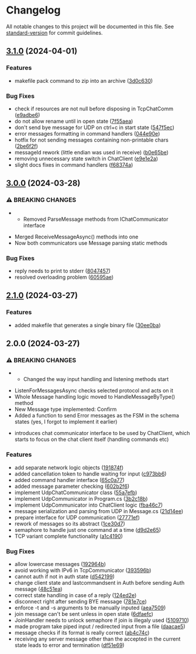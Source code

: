 # Changelog

All notable changes to this project will be documented in this file. See [standard-version](https://github.com/conventional-changelog/standard-version) for commit guidelines.

## [3.1.0](https://git.fit.vutbr.cz/xjakub41/ipk_proj1/compare/v3.0.0...v3.1.0) (2024-04-01)


### Features

* makefile pack command to zip into an archive ([3d0c630](https://git.fit.vutbr.cz/xjakub41/ipk_proj1/commit/3d0c630a163ec9364e4698f4fb65c2048c6d9261))


### Bug Fixes

* check if resources are not null before disposing in TcpChatComm ([e9adbe6](https://git.fit.vutbr.cz/xjakub41/ipk_proj1/commit/e9adbe6efbabce982579bcfa60fd7d271cb06941))
* do not allow rename until in open state ([7f55aea](https://git.fit.vutbr.cz/xjakub41/ipk_proj1/commit/7f55aeafefeda7686c8f2620e3bede9f55155d37))
* don't send bye message for UDP on ctrl+c in start state ([547f5ec](https://git.fit.vutbr.cz/xjakub41/ipk_proj1/commit/547f5ecf48def42dfbf39ec237194b9efc27f842))
* error messages formatting in command handlers ([044e90e](https://git.fit.vutbr.cz/xjakub41/ipk_proj1/commit/044e90e55bf981bfaf0973f5cfb1cd1983469c74))
* hotfix for not sending messages containing non-printable chars ([2be6f2f](https://git.fit.vutbr.cz/xjakub41/ipk_proj1/commit/2be6f2f770e1a53233abdf0b9adedab128cc93ca))
* messageId rework (little endian was used in receive) ([b0e65be](https://git.fit.vutbr.cz/xjakub41/ipk_proj1/commit/b0e65be39947786fa93c6e29007a5b6996d628fc))
* removing unnecessary state switch in ChatClient ([e9e1e2a](https://git.fit.vutbr.cz/xjakub41/ipk_proj1/commit/e9e1e2a42046d11270631751f25c9b9151f154a2))
* slight docs fixes in command handlers ([f68374a](https://git.fit.vutbr.cz/xjakub41/ipk_proj1/commit/f68374a55b1ed49f5c02c162f64513211f2b0c48))

## [3.0.0](https://git.fit.vutbr.cz/xjakub41/ipk_proj1/compare/v2.1.0...v3.0.0) (2024-03-28)


### ⚠ BREAKING CHANGES

* - Removed ParseMessage methods from IChatCommunicator interface
- Merged ReceiveMessageAsync() methods into one
- Now both communicators use Message parsing static methods

### Bug Fixes

* reply needs to print to stderr ([8047457](https://git.fit.vutbr.cz/xjakub41/ipk_proj1/commit/8047457edb41af9e2dbfd566a64c2922af6dd52b))
* resolved overloading problem ([60595ae](https://git.fit.vutbr.cz/xjakub41/ipk_proj1/commit/60595ae966c8d11641af0c127bd411f26f6fef52))

## [2.1.0](https://git.fit.vutbr.cz/xjakub41/ipk_proj1/compare/v2.0.0...v2.1.0) (2024-03-27)


### Features

* added makefile that generates a single binary file ([30ee0ba](https://git.fit.vutbr.cz/xjakub41/ipk_proj1/commit/30ee0ba1375dacdbd4839b313fa84208365df8cf))

## 2.0.0 (2024-03-27)


### ⚠ BREAKING CHANGES

* - Changed the way input handling and listening methods start
- ListenForMessagesAsync checks selected protocol and acts on it
- Whole Message handling logic moved to HandleMessageByType() method
- New Message type implemented: Confirm
- Added a function to send Error messages as the FSM in the schema states (yes, I forgot to implement it earlier)
* introduces chat communicator interface to be used by ChatClient, which starts to focus on the chat client itself (handling commands etc)

### Features

* add separate network logic objects ([191874f](https://git.fit.vutbr.cz/xjakub41/ipk_proj1/commit/191874f90e83851d7c7656adff600a4e7a6eb92b))
* added cancellation token to handle waiting for input ([c973bb6](https://git.fit.vutbr.cz/xjakub41/ipk_proj1/commit/c973bb6f8931eb79ddc556b8490fe21dc2d45245))
* added command handler interface ([65c0a77](https://git.fit.vutbr.cz/xjakub41/ipk_proj1/commit/65c0a77ffc51ece9d3249978a4be59a4d59f787e))
* added message parameter checking ([602b2f6](https://git.fit.vutbr.cz/xjakub41/ipk_proj1/commit/602b2f6f6c54ffd50cf0ddb55e0251d52c3aa335))
* implement UdpChatCommunicator class ([55a7efb](https://git.fit.vutbr.cz/xjakub41/ipk_proj1/commit/55a7efb937ecf85d31bd2e36aac7db91472c93ef))
* implement UdpCommunicator in Program.cs ([3b2c18b](https://git.fit.vutbr.cz/xjakub41/ipk_proj1/commit/3b2c18bf234af3a67624ce31c6e62f4cf201c431))
* implement UdpCommunicator into ChatClient logic ([fba46c7](https://git.fit.vutbr.cz/xjakub41/ipk_proj1/commit/fba46c7798559fe1117cdca67a8e5e2a5b153e13))
* message serialization and parsing from UDP in Message.cs ([21d14ee](https://git.fit.vutbr.cz/xjakub41/ipk_proj1/commit/21d14eecd6e0125a7cd6e30eecb8f6e9c293e48a))
* prepare interface for UDP communication ([27771ef](https://git.fit.vutbr.cz/xjakub41/ipk_proj1/commit/27771ef78dc8bbc1a58565e60cafc5017f4ab511))
* rework of messages so its abstract ([1ce30d7](https://git.fit.vutbr.cz/xjakub41/ipk_proj1/commit/1ce30d7fcdfe5ac5f907edba988c602effb90755))
* semaphore to handle just one command at a time ([d9d2e65](https://git.fit.vutbr.cz/xjakub41/ipk_proj1/commit/d9d2e659294fa4253710a2908043736b9128d64b))
* TCP variant complete functionality ([a1c4190](https://git.fit.vutbr.cz/xjakub41/ipk_proj1/commit/a1c4190abcf6a98e3aa7e9e3dc74627892a31a8e))


### Bug Fixes

* allow lowercase messages ([192964b](https://git.fit.vutbr.cz/xjakub41/ipk_proj1/commit/192964b4a6aa52cd8a1e67388e510b1bff6f07e6))
* avoid working with IPv6 in TcpCommunicator ([393596b](https://git.fit.vutbr.cz/xjakub41/ipk_proj1/commit/393596b818dcd84bcff107732ef62e237a33def1))
* cannot auth if not in auth state ([d542199](https://git.fit.vutbr.cz/xjakub41/ipk_proj1/commit/d5421994326491abe73252bb51f0efc4fc78f4c7))
* change client state and lastcommandsent in Auth before sending Auth message ([48c51ea](https://git.fit.vutbr.cz/xjakub41/ipk_proj1/commit/48c51ea57ff026f9e6cb6383f65cf8153b8e703b))
* correct state handling in case of a reply ([124ed2e](https://git.fit.vutbr.cz/xjakub41/ipk_proj1/commit/124ed2ea064074e9db9450923fdcabb17865fe54))
* disconnect right after sending BYE message ([781e7ce](https://git.fit.vutbr.cz/xjakub41/ipk_proj1/commit/781e7cebf59a6274685abab681e3fcb97b698a1f))
* enforce -t and -s arguments to be manually inputed ([aea7509](https://git.fit.vutbr.cz/xjakub41/ipk_proj1/commit/aea750904e04fae119cf477ed4ac464ed885cf4e))
* join message can't be sent unless in open state ([6dfaefc](https://git.fit.vutbr.cz/xjakub41/ipk_proj1/commit/6dfaefc74b561867506a25b3608ec6d709769e3a))
* JoinHandler needs to unlock semaphore if join is illegaly used ([5109710](https://git.fit.vutbr.cz/xjakub41/ipk_proj1/commit/5109710e36397860f3c9ba59986617ff6ecffd9b))
* made program take piped input / redirected input from a file ([daacae5](https://git.fit.vutbr.cz/xjakub41/ipk_proj1/commit/daacae502f3b81e2395f35648e62e18102efd9a6))
* message checks if its format is really correct ([ab4c74c](https://git.fit.vutbr.cz/xjakub41/ipk_proj1/commit/ab4c74c3805f1a9733f81bf4b22a49041f537b6a))
* receiving any server message other than the accepted in the current state leads to error and termination ([df51e69](https://git.fit.vutbr.cz/xjakub41/ipk_proj1/commit/df51e6955ed1b8972f095dbe879f2fbce281ca36))
